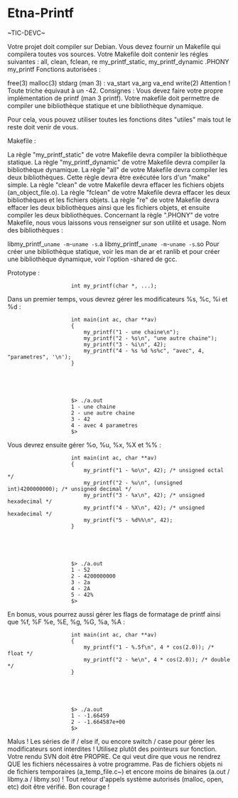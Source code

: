 # Etna-Printf
 ~TIC-DEVC~
 
Votre projet doit compiler sur Debian.
Vous devez fournir un Makefile qui compilera toutes vos sources.
Votre Makefile doit contenir les régles suivantes :
all, clean, fclean, re
my_printf_static, my_printf_dynamic
.PHONY
 my_printf
Fonctions autorisées :

free(3)
malloc(3)
stdarg (man 3) :
va_start
va_arg
va_end
write(2)
 Attention !
Toute triche équivaut à un -42.
 Consignes :
Vous devez faire votre propre implémentation de printf (man 3 printf). Votre makefile doit permettre de compiler une bibliothèque statique et une bibliothèque dynamique.

Pour cela, vous pouvez utiliser toutes les fonctions dites "utiles" mais tout le reste doit venir de vous.

Makefile :

La règle "my_printf_static" de votre Makefile devra compiler la bibliothèque statique.
La règle "my_printf_dynamic" de votre Makefile devra compiler la bibliothèque dynamique.
La règle "all" de votre Makefile devra compiler les deux bibliothèques. Cette règle devra être exécutée lors d'un "make" simple.
La règle "clean" de votre Makefile devra effacer les fichiers objets (an_object_file.o).
La règle "fclean" de votre Makefile devra effacer les deux bibliothèques et les fichiers objets.
La règle "re" de votre Makefile devra effacer les deux bibliothèques ainsi que les fichiers objets, et ensuite compiler les deux bibliothèques.
Concernant la règle ".PHONY" de votre Makefile, nous vous laissons vous renseigner sur son utilité et usage.
Nom des bibliothèques :

libmy_printf_`uname -m`-`uname -s`.a
libmy_printf_`uname -m`-`uname -s`.so
Pour créer une bibliothèque statique, voir les man de ar et ranlib et pour créer une bibliothèque dynamique, voir l'option -shared de gcc.

Prototype :

                    

                        int my_printf(char *, ...);
                    

                
Dans un premier temps, vous devrez gérer les modificateurs %s, %c, %i et %d :

                    

                        int main(int ac, char **av)
                        {
                            my_printf("1 - une chaine\n");
                            my_printf("2 - %s\n", "une autre chaine");
                            my_printf("3 - %i\n", 42);
                            my_printf("4 - %s %d %s%c", "avec", 4, "parametres", '\n');
                        }
                    

                
                    

                        $> ./a.out
                        1 - une chaine
                        2 - une autre chaine
                        3 - 42
                        4 - avec 4 parametres
                        $>
                    

                
Vous devrez ensuite gérer %o, %u, %x, %X et %% :

                    

                        int main(int ac, char **av)
                        {
                            my_printf("1 - %o\n", 42); /* unsigned octal */
                            my_printf("2 - %u\n", (unsigned int)4200000000); /* unsigned decimal */
                            my_printf("3 - %x\n", 42); /* unsigned hexadecimal */
                            my_printf("4 - %X\n", 42); /* unsigned hexadecimal */
                            my_printf("5 - %d%%\n", 42);
                        }
                    

                
                    

                        $> ./a.out
                        1 - 52
                        2 - 4200000000
                        3 - 2a
                        4 - 2A
                        5 - 42%
                        $>
                    

                
En bonus, vous pourrez aussi gérer les flags de formatage de printf ainsi que %f, %F %e, %E, %g, %G, %a, %A :

                    

                        int main(int ac, char **av)
                        {
                            my_printf("1 - %.5f\n", 4 * cos(2.0)); /* float */
                            my_printf("2 - %e\n", 4 * cos(2.0)); /* double */
                        }
                    

                
                    

                        $> ./a.out
                        1 - -1.66459
                        2 - -1.664587e+00
                        $>
                    

                
 Malus !
Les séries de if / else if, ou encore switch / case pour gérer les modificateurs sont interdites ! Utilisez plutôt des pointeurs sur fonction.
Votre rendu SVN doit être PROPRE. Ce qui veut dire que vous ne rendrez QUE les fichiers nécessaires à votre programme. Pas de fichiers objets ni de fichiers temporaires (a_temp_file.c~) et encore moins de binaires (a.out / libmy.a / libmy.so) !
Tout retour d'appels système autorisés (malloc, open, etc) doit être vérifié.
Bon courage !
